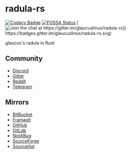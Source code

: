 # radula-rs
[![Codacy Badge](
https://api.codacy.com/project/badge/Grade/ea8589b1287e4c92a5a38cdd9d5ace77)](
https://app.codacy.com/gh/glaucuslinux/radula-rs?utm_source=github.com&utm_medium=referral&utm_content=glaucuslinux/radula-rs&utm_campaign=Badge_Grade)
[![FOSSA Status](
https://app.fossa.com/api/projects/git%2Bgithub.com%2Fglaucuslinux%2Fradula-rs.svg?type=shield)](
https://app.fossa.com/projects/git%2Bgithub.com%2Fglaucuslinux%2Fradula-rs?ref=badge_shield)
[![Join the chat at https://gitter.im/glaucuslinux/radula-rs](
https://badges.gitter.im/glaucuslinux/radula-rs.svg)](
https://gitter.im/glaucuslinux/radula-rs?utm_source=badge&utm_medium=badge&utm_campaign=pr-badge&utm_content=badge)

glaucus's radula in Rust

## Community
* [Discord](https://discord.gg/nDKNmNc)
* [Gitter](https://gitter.im/glaucuslinux/radula-rs)
* [Reddit](https://www.reddit.com/r/glaucus)
* [Telegram](https://t.me/glaucuslinux)

## Mirrors
* [BitBucket](https://bitbucket.org/glaucuslinux/radula-rs)
* [Framagit](https://framagit.org/glaucuslinux/radula-rs)
* [GitHub](https://github.com/glaucuslinux/radula-rs)
* [GitLab](https://gitlab.com/glaucuslinux/radula-rs)
* [NotABug](https://notabug.org/glaucuslinux/radula-rs)
* [SourceForge](https://git.code.sf.net/p/glaucuslinux/radula-rs)
* [SourceHut](https://git.sr.ht/~glaucuslinux/radula-rs)

